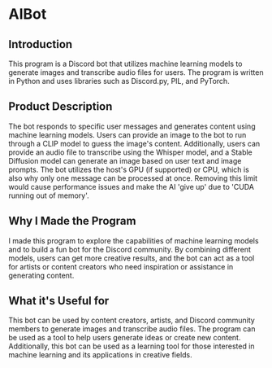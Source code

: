 # AIBot

## Introduction
This program is a Discord bot that utilizes machine learning models to generate images and transcribe audio files for users. The program is written in Python and uses libraries such as Discord.py, PIL, and PyTorch.

## Product Description
The bot responds to specific user messages and generates content using machine learning models. Users can provide an image to the bot to run through a CLIP model to guess the image's content. Additionally, users can provide an audio file to transcribe using the Whisper model, and a Stable Diffusion model can generate an image based on user text and image prompts. The bot utilizes the host's GPU (if supported) or CPU, which is also why only one message can be processed at once. Removing this limit would cause performance issues and make the AI 'give up' due to 'CUDA running out of memory'.

## Why I Made the Program
I made this program to explore the capabilities of machine learning models and to build a fun bot for the Discord community. By combining different models, users can get more creative results, and the bot can act as a tool for artists or content creators who need inspiration or assistance in generating content.

## What it's Useful for
This bot can be used by content creators, artists, and Discord community members to generate images and transcribe audio files. The program can be used as a tool to help users generate ideas or create new content. Additionally, this bot can be used as a learning tool for those interested in machine learning and its applications in creative fields.